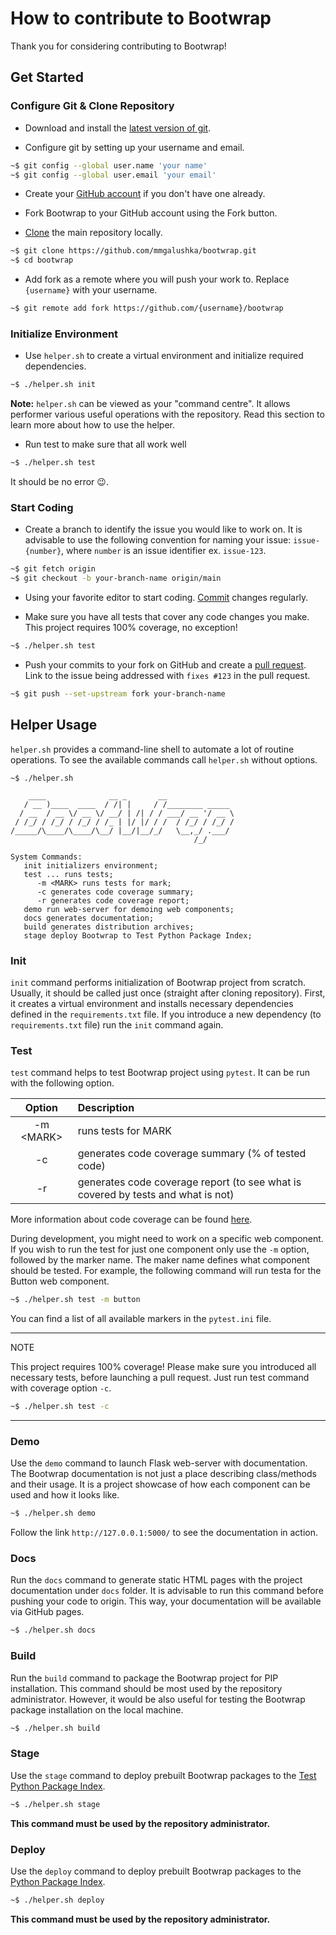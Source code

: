# How to contribute to Bootwrap

Thank you for considering contributing to Bootwrap!

## Get Started

### Configure Git & Clone Repository

* Download and install the [latest version of git](https://git-scm.com/downloads).

* Configure git by setting up your username and email.

```bash
~$ git config --global user.name 'your name'
~$ git config --global user.email 'your email'
```

* Create your [GitHub account](https://github.com/join) if you don't have one already.

* Fork Bootwrap to your GitHub account using the Fork button.

* [Clone](https://docs.github.com/en/github/getting-started-with-github/fork-a-repo#step-2-create-a-local-clone-of-your-fork) the main repository locally.

```bash
~$ git clone https://github.com/mmgalushka/bootwrap.git
~$ cd bootwrap
```

* Add fork as a remote where you will push your work to. Replace `{username}` with your username.

```bash
~$ git remote add fork https://github.com/{username}/bootwrap
```

### Initialize Environment

* Use `helper.sh` to create a virtual environment and initialize required dependencies.

```bash
~$ ./helper.sh init
```

**Note:**  `helper.sh` can be viewed as your "command centre". It allows performer various useful operations with the repository. Read this section to learn more about how to use the helper.

* Run test to make sure that all work well

```bash
~$ ./helper.sh test
```

It should be no error :wink:.

### Start Coding

* Create a branch to identify the issue you would like to work on. It is advisable to use the following convention for naming your issue: `issue-{number}`, where `number` is an issue identifier ex. `issue-123`.

```bash
~$ git fetch origin
~$ git checkout -b your-branch-name origin/main
```

* Using your favorite editor to start coding. [Commit](https://dont-be-afraid-to-commit.readthedocs.io/en/latest/git/commandlinegit.html#commit-your-changes) changes regularly.

* Make sure you have all tests that cover any code changes you make. This project requires 100% coverage, no exception!

```bash
~$ ./helper.sh test
```

* Push your commits to your fork on GitHub and create a [pull request](https://docs.github.com/en/github/collaborating-with-issues-and-pull-requests/creating-a-pull-request). Link to the issue being addressed with `fixes #123` in the pull request.

```bash
~$ git push --set-upstream fork your-branch-name
```

## Helper Usage

`helper.sh` provides a command-line shell to automate a lot of routine operations. To see the available commands call `helper.sh` without options.

```text
~$ ./helper.sh

    ____              __ _       __                
   / __ )____  ____  / /| |     / /________ _____  
  / __  / __ \/ __ \/ __/ | /| / / ___/ __ '/ __ \ 
 / /_/ / /_/ / /_/ / /_ | |/ |/ / /  / /_/ / /_/ / 
/_____/\____/\____/\__/ |__/|__/_/   \__,_/ .___/  
                                         /_/       

System Commands:
   init initializers environment;
   test ... runs tests;
      -m <MARK> runs tests for mark;
      -c generates code coverage summary;
      -r generates code coverage report;
   demo run web-server for demoing web components;
   docs generates documentation;
   build generates distribution archives;
   stage deploy Bootwrap to Test Python Package Index;
```

### Init

`init` command performs initialization of Bootwrap project from scratch. Usually, it should be called just once  (straight after cloning repository).  First, it creates a virtual environment and installs necessary dependencies defined in the `requirements.txt` file. If you introduce a new dependency (to `requirements.txt` file) run the `init` command again.

### Test

`test` command helps to test Bootwrap project using `pytest`. It can be run with the following option.

| Option      | Description |
|:-----------:|:------------|
| -m \<MARK\> | runs tests for MARK |
| -c          | generates code coverage summary (% of tested code) |
| -r          | generates code coverage report (to see what is covered by tests and what is not) |

More information about code coverage can be found [here](https://pytest-cov.readthedocs.io/en/latest/).

During development, you might need to work on a specific web component. If you wish to run the test for just one component only use the `-m` option,  followed by the marker name. The maker name defines what component should be tested. For example, the following command will run testa for the Button web component.

 ```bash
~$ ./helper.sh test -m button
```

You can find a list of all available markers in the `pytest.ini` file.

---  
  NOTE

  This project requires 100% coverage! Please make sure  you introduced all necessary tests, before launching a pull request. Just run test command with coverage option `-c`.

 ```bash
~$ ./helper.sh test -c
  ```

---

### Demo

Use the `demo` command to launch Flask web-server with documentation.  The Bootwrap documentation is not just a place describing class/methods and their usage. It is a project showcase of how each component can be used and how it looks like.  

```bash
~$ ./helper.sh demo
```

Follow the link `http://127.0.0.1:5000/` to see the documentation in action.

### Docs

Run the `docs` command to generate static HTML pages with the project documentation under `docs` folder. It is advisable to run this command before pushing your code to origin. This way, your documentation will be available via GitHub pages.

```bash
~$ ./helper.sh docs
```

### Build

Run the `build` command to package the Bootwrap project for PIP installation. This command should be most used by the repository administrator. However, it would be also useful for testing the Bootwrap package installation on the local machine.  

```bash
~$ ./helper.sh build
```

### Stage

Use the `stage` command to deploy prebuilt Bootwrap packages to the [Test Python Package Index](https://test.pypi.org/).

```bash
~$ ./helper.sh stage
```

**This command must be used by the repository administrator.**

### Deploy

Use the `deploy` command to deploy prebuilt Bootwrap packages to the [Python Package Index](https://pypi.org/).

```bash
~$ ./helper.sh deploy
```

**This command must be used by the repository administrator.**
